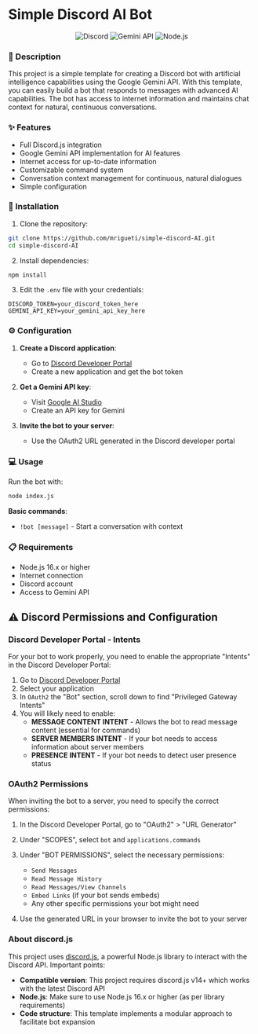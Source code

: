 # Simple Discord AI Bot

<div align="center">
  <img src="https://img.shields.io/badge/Discord-7289DA?style=for-the-badge&logo=discord&logoColor=white" alt="Discord"/>
  <img src="https://img.shields.io/badge/Google_Gemini-4285F4?style=for-the-badge&logo=google&logoColor=white" alt="Gemini API"/>
  <img src="https://img.shields.io/badge/Node.js-43853D?style=for-the-badge&logo=node.js&logoColor=white" alt="Node.js"/>
</div>

### 📝 Description

This project is a simple template for creating a Discord bot with artificial intelligence capabilities using the Google Gemini API. With this template, you can easily build a bot that responds to messages with advanced AI capabilities. The bot has access to internet information and maintains chat context for natural, continuous conversations.

### ✨ Features

- Full Discord.js integration
- Google Gemini API implementation for AI features
- Internet access for up-to-date information
- Customizable command system
- Conversation context management for continuous, natural dialogues
- Simple configuration

### 🚀 Installation

1. Clone the repository:
```bash
git clone https://github.com/mrigueti/simple-discord-AI.git
cd simple-discord-AI
```

2. Install dependencies:
```bash
npm install
```

3. Edit the `.env` file with your credentials:
```
DISCORD_TOKEN=your_discord_token_here
GEMINI_API_KEY=your_gemini_api_key_here
```

### ⚙️ Configuration

1. **Create a Discord application**:
   - Go to [Discord Developer Portal](https://discord.com/developers/applications)
   - Create a new application and get the bot token

2. **Get a Gemini API key**:
   - Visit [Google AI Studio](https://aistudio.google.com/)
   - Create an API key for Gemini

3. **Invite the bot to your server**:
   - Use the OAuth2 URL generated in the Discord developer portal

### 💻 Usage

Run the bot with:
```bash
node index.js
```

**Basic commands**:
- `!bot [message]` - Start a conversation with context

### 📋 Requirements

- Node.js 16.x or higher
- Internet connection
- Discord account
- Access to Gemini API

## ⚠️ Discord Permissions and Configuration

### Discord Developer Portal - Intents

For your bot to work properly, you need to enable the appropriate "Intents" in the Discord Developer Portal:

1. Go to [Discord Developer Portal](https://discord.com/developers/applications)
2. Select your application
3. In ``OAuth2`` the "Bot" section, scroll down to find "Privileged Gateway Intents"
4. You will likely need to enable:
   - **MESSAGE CONTENT INTENT** - Allows the bot to read message content (essential for commands)
   - **SERVER MEMBERS INTENT** - If your bot needs to access information about server members
   - **PRESENCE INTENT** - If your bot needs to detect user presence status


### OAuth2 Permissions

When inviting the bot to a server, you need to specify the correct permissions:

1. In the Discord Developer Portal, go to "OAuth2" > "URL Generator"
2. Under "SCOPES", select `bot` and `applications.commands`
3. Under "BOT PERMISSIONS", select the necessary permissions:
   - `Send Messages`
   - `Read Message History`
   - `Read Messages/View Channels`
   - `Embed Links` (if your bot sends embeds)
   - Any other specific permissions your bot might need

4. Use the generated URL in your browser to invite the bot to your server

### About discord.js

This project uses [discord.js](https://discord.js.org/), a powerful Node.js library to interact with the Discord API. Important points:

- **Compatible version**: This project requires discord.js v14+ which works with the latest Discord API
- **Node.js**: Make sure to use Node.js 16.x or higher (as per library requirements)
- **Code structure**: This template implements a modular approach to facilitate bot expansion
